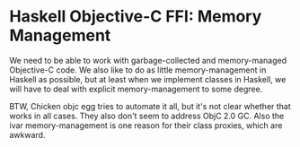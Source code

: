 # Haskell Objective-C FFI: Memory Management



We need to be able to work with garbage-collected and memory-managed Objective-C code.  We also like to do as little memory-management in Haskell as possible, but at least when we implement classes in Haskell, we will have to deal with explicit memory-management to some degree.



BTW, Chicken objc egg tries to automate it all, but it's not clear whether that works in all cases.  They also don't seem to address ObjC 2.0 GC.  Also the ivar memory-management is one reason for their class proxies, which are awkward.


